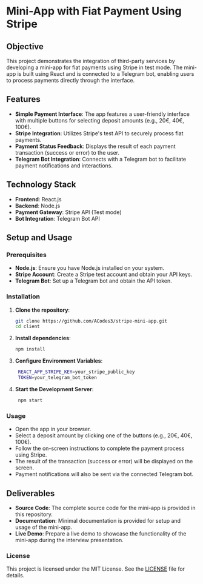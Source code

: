 # Mini-App with Fiat Payment Using Stripe

## Objective

This project demonstrates the integration of third-party services by developing a mini-app for fiat payments using Stripe in test mode. The mini-app is built using React and is connected to a Telegram bot, enabling users to process payments directly through the interface.

## Features

- **Simple Payment Interface**: The app features a user-friendly interface with multiple buttons for selecting deposit amounts (e.g., 20€, 40€, 100€).
- **Stripe Integration**: Utilizes Stripe's test API to securely process fiat payments.
- **Payment Status Feedback**: Displays the result of each payment transaction (success or error) to the user.
- **Telegram Bot Integration**: Connects with a Telegram bot to facilitate payment notifications and interactions.

## Technology Stack

- **Frontend**: React.js
- **Backend**: Node.js
- **Payment Gateway**: Stripe API (Test mode)
- **Bot Integration**: Telegram Bot API

## Setup and Usage

### Prerequisites

- **Node.js**: Ensure you have Node.js installed on your system.
- **Stripe Account**: Create a Stripe test account and obtain your API keys.
- **Telegram Bot**: Set up a Telegram bot and obtain the API token.

### Installation

1. **Clone the repository**:
   ```bash
   git clone https://github.com/ACodes3/stripe-mini-app.git
   cd client
   ```
2. **Install dependencies**:
   ```bash
   npm install
   ```
3. **Configure Environment Variables**:
   ```bash
    REACT_APP_STRIPE_KEY=your_stripe_public_key
    TOKEN=your_telegram_bot_token
   ```
4. **Start the Development Server**:
   ```bash
    npm start
     ```
### Usage

- Open the app in your browser.
- Select a deposit amount by clicking one of the buttons (e.g., 20€, 40€, 100€).
- Follow the on-screen instructions to complete the payment process using Stripe.
- The result of the transaction (success or error) will be displayed on the screen.
- Payment notifications will also be sent via the connected Telegram bot.

## Deliverables

- **Source Code**: The complete source code for the mini-app is provided in this repository.
- **Documentation**: Minimal documentation is provided for setup and usage of the mini-app.
- **Live Demo**: Prepare a live demo to showcase the functionality of the mini-app during the interview presentation.

### License

This project is licensed under the MIT License. See the [LICENSE](LICENSE) file for details.